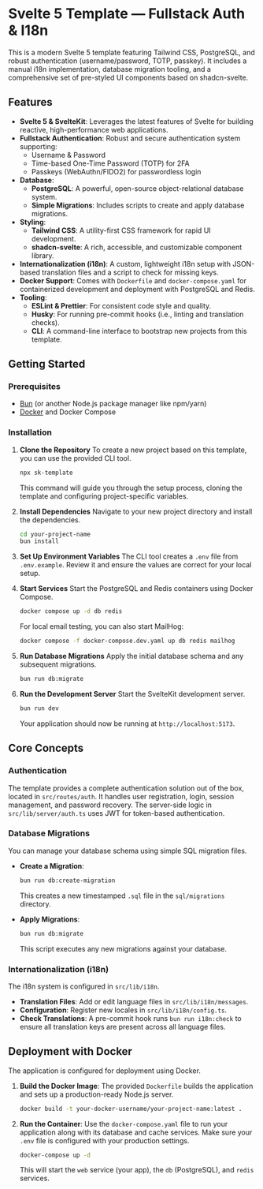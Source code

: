# Svelte 5 Template — Fullstack Auth & I18n

This is a modern Svelte 5 template featuring Tailwind CSS, PostgreSQL, and robust authentication (username/password, TOTP, passkey). It includes a manual i18n implementation, database migration tooling, and a comprehensive set of pre-styled UI components based on shadcn-svelte.

## Features

- **Svelte 5 & SvelteKit**: Leverages the latest features of Svelte for building reactive, high-performance web applications.
- **Fullstack Authentication**: Robust and secure authentication system supporting:
  - Username & Password
  - Time-based One-Time Password (TOTP) for 2FA
  - Passkeys (WebAuthn/FIDO2) for passwordless login
- **Database**:
  - **PostgreSQL**: A powerful, open-source object-relational database system.
  - **Simple Migrations**: Includes scripts to create and apply database migrations.
- **Styling**:
  - **Tailwind CSS**: A utility-first CSS framework for rapid UI development.
  - **shadcn-svelte**: A rich, accessible, and customizable component library.
- **Internationalization (i18n)**: A custom, lightweight i18n setup with JSON-based translation files and a script to check for missing keys.
- **Docker Support**: Comes with `Dockerfile` and `docker-compose.yaml` for containerized development and deployment with PostgreSQL and Redis.
- **Tooling**:
  - **ESLint & Prettier**: For consistent code style and quality.
  - **Husky**: For running pre-commit hooks (i.e., linting and translation checks).
  - **CLI**: A command-line interface to bootstrap new projects from this template.

## Getting Started

### Prerequisites

- [Bun](https://bun.sh/) (or another Node.js package manager like npm/yarn)
- [Docker](https://www.docker.com/) and Docker Compose

### Installation

1.  **Clone the Repository**
    To create a new project based on this template, you can use the provided CLI tool.

    ```bash
    npx sk-template
    ```

    This command will guide you through the setup process, cloning the template and configuring project-specific variables.

2.  **Install Dependencies**
    Navigate to your new project directory and install the dependencies.

    ```bash
    cd your-project-name
    bun install
    ```

3.  **Set Up Environment Variables**
    The CLI tool creates a `.env` file from `.env.example`. Review it and ensure the values are correct for your local setup.

4.  **Start Services**
    Start the PostgreSQL and Redis containers using Docker Compose.

    ```bash
    docker compose up -d db redis
    ```

    For local email testing, you can also start MailHog:

    ```bash
    docker compose -f docker-compose.dev.yaml up db redis mailhog
    ```

5.  **Run Database Migrations**
    Apply the initial database schema and any subsequent migrations.

    ```bash
    bun run db:migrate
    ```

6.  **Run the Development Server**
    Start the SvelteKit development server.

    ```bash
    bun run dev
    ```

    Your application should now be running at `http://localhost:5173`.

## Core Concepts

### Authentication

The template provides a complete authentication solution out of the box, located in `src/routes/auth`. It handles user registration, login, session management, and password recovery. The server-side logic in `src/lib/server/auth.ts` uses JWT for token-based authentication.

### Database Migrations

You can manage your database schema using simple SQL migration files.

- **Create a Migration**:

  ```bash
  bun run db:create-migration
  ```

  This creates a new timestamped `.sql` file in the `sql/migrations` directory.

- **Apply Migrations**:
  ```bash
  bun run db:migrate
  ```
  This script executes any new migrations against your database.

### Internationalization (i18n)

The i18n system is configured in `src/lib/i18n`.

- **Translation Files**: Add or edit language files in `src/lib/i18n/messages`.
- **Configuration**: Register new locales in `src/lib/i18n/config.ts`.
- **Check Translations**: A pre-commit hook runs `bun run i18n:check` to ensure all translation keys are present across all language files.

## Deployment with Docker

The application is configured for deployment using Docker.

1.  **Build the Docker Image**:
    The provided `Dockerfile` builds the application and sets up a production-ready Node.js server.

    ```bash
    docker build -t your-docker-username/your-project-name:latest .
    ```

2.  **Run the Container**:
    Use the `docker-compose.yaml` file to run your application along with its database and cache services. Make sure your `.env` file is configured with your production settings.

    ```bash
    docker-compose up -d
    ```

    This will start the `web` service (your app), the `db` (PostgreSQL), and `redis` services.
